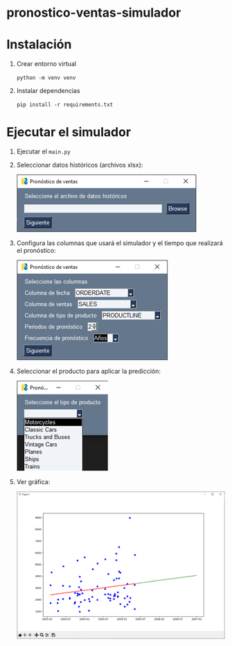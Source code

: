 # pronostico-ventas-simulador

# Instalación

1. Crear entorno virtual

    `python -m venv venv`

2. Instalar dependencias

    `pip install -r requirements.txt`

# Ejecutar el simulador

1. Ejecutar el `main.py`

2. Seleccionar datos históricos (archivos xlsx):

    ![Seleccionar datos históricos](/docs/images/Seleccionar%20datos.png)

3. Configura las columnas que usará el simulador y el tiempo que realizará el pronóstico:

    ![Configurar](/docs/images/Configurar.png)

4. Seleccionar el producto para aplicar la predicción:

    ![Seleccionar datos](/docs/images/Seleccionar%20producto.png)

5. Ver gráfica:

    ![Grafica](/docs/images/Grafica.png)
